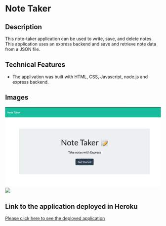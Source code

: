 # Note Taker

## Description

This note-taker application can be used to write, save, and delete notes. This application uses an express backend and save and retrieve note data from a JSON file.

## Technical Features
* The applivation was built with HTML, CSS, Javascript, node.js and express backend.

## Images
<img src = "public/assets/homepage.png"></a>
<img src = "public/assets/home.png"></a>

## Link to the application deployed in Heroku
<a href = "https://nameless-gorge-85230.herokuapp.com/notes" target ="_blank">Please click here to see the deployed application</a>



>
